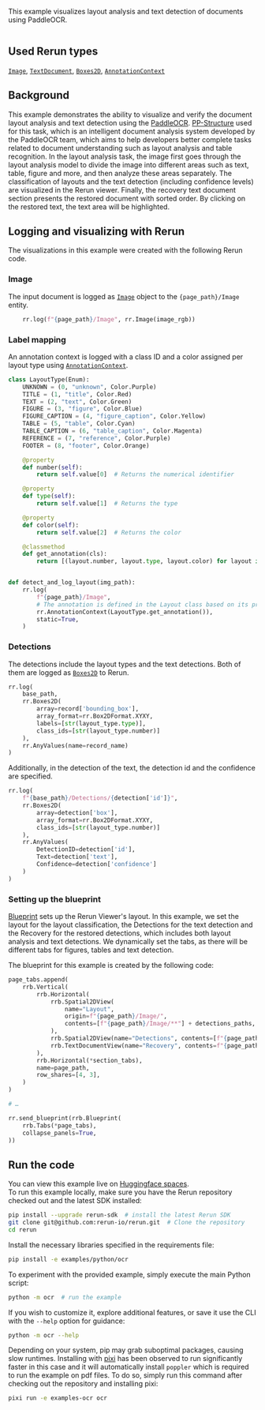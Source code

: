 <!--[metadata]
title = "PaddleOCR"
tags = ["Text", "OCR", "2D", "Blueprint"]
thumbnail = "https://static.rerun.io/ocr1/54b3a9d0706fd4a3a3dcbf878046ae34a7a6feec/480w.png"
thumbnail_dimensions = [480, 259]
# Channel = "main" # uncomment if this example can be run fast an easily
-->

This example visualizes layout analysis and text detection of documents using PaddleOCR.

<picture>
  <img src="https://static.rerun.io/ocr1/54b3a9d0706fd4a3a3dcbf878046ae34a7a6feec/full.png" alt="">
  <source media="(max-width: 480px)" srcset="https://static.rerun.io/ocr1/54b3a9d0706fd4a3a3dcbf878046ae34a7a6feec/480w.png">
  <source media="(max-width: 768px)" srcset="https://static.rerun.io/ocr1/54b3a9d0706fd4a3a3dcbf878046ae34a7a6feec/768w.png">
  <source media="(max-width: 1024px)" srcset="https://static.rerun.io/ocr1/54b3a9d0706fd4a3a3dcbf878046ae34a7a6feec/1024w.png">
  <source media="(max-width: 1200px)" srcset="https://static.rerun.io/ocr1/54b3a9d0706fd4a3a3dcbf878046ae34a7a6feec/1200w.png">
</picture>

## Used Rerun types

[`Image`](https://www.rerun.io/docs/reference/types/archetypes/image), [`TextDocument`](https://rerun.io/docs/reference/types/archetypes/text_document), [`Boxes2D`](https://rerun.io/docs/reference/types/archetypes/boxes2d), [`AnnotationContext`](https://rerun.io/docs/reference/types/archetypes/annotation_context)

## Background

This example demonstrates the ability to visualize and verify the document layout analysis and text detection using the [PaddleOCR](https://github.com/PaddlePaddle/PaddleOCR).
[PP-Structure](https://github.com/PaddlePaddle/PaddleOCR/tree/main/ppstructure) used for this task, which is an intelligent document analysis system developed by the PaddleOCR team, which aims to help developers better complete tasks related to document understanding such as layout analysis and table recognition.
In the layout analysis task, the image first goes through the layout analysis model to divide the image into different areas such as text, table, figure and more, and then analyze these areas separately.
The classification of layouts and the text detection (including confidence levels) are visualized in the Rerun viewer.
Finally, the recovery text document section presents the restored document with sorted order. By clicking on the restored text, the text area will be highlighted.

## Logging and visualizing with Rerun

The visualizations in this example were created with the following Rerun code.

### Image

The input document is logged as [`Image`](https://www.rerun.io/docs/reference/types/archetypes/image) object to the `{page_path}/Image` entity.

```python
    rr.log(f"{page_path}/Image", rr.Image(image_rgb))
```

### Label mapping

An annotation context is logged with a class ID and a color assigned per layout type using [`AnnotationContext`](https://rerun.io/docs/reference/types/archetypes/annotation_context).

```python
class LayoutType(Enum):
    UNKNOWN = (0, "unknown", Color.Purple)
    TITLE = (1, "title", Color.Red)
    TEXT = (2, "text", Color.Green)
    FIGURE = (3, "figure", Color.Blue)
    FIGURE_CAPTION = (4, "figure_caption", Color.Yellow)
    TABLE = (5, "table", Color.Cyan)
    TABLE_CAPTION = (6, "table_caption", Color.Magenta)
    REFERENCE = (7, "reference", Color.Purple)
    FOOTER = (8, "footer", Color.Orange)

    @property
    def number(self):
        return self.value[0]  # Returns the numerical identifier

    @property
    def type(self):
        return self.value[1]  # Returns the type

    @property
    def color(self):
        return self.value[2]  # Returns the color

    @classmethod
    def get_annotation(cls):
        return [(layout.number, layout.type, layout.color) for layout in cls]


def detect_and_log_layout(img_path):
    rr.log(
        f"{page_path}/Image",
        # The annotation is defined in the Layout class based on its properties
        rr.AnnotationContext(LayoutType.get_annotation()),
        static=True,
    )
```

### Detections

The detections include the layout types and the text detections. Both of them are logged as [`Boxes2D`](https://www.rerun.io/docs/reference/types/archetypes/boxes2d) to Rerun.

```python
rr.log(
    base_path,
    rr.Boxes2D(
        array=record['bounding_box'],
        array_format=rr.Box2DFormat.XYXY,
        labels=[str(layout_type.type)],
        class_ids=[str(layout_type.number)]
    ),
    rr.AnyValues(name=record_name)
)
```

Additionally, in the detection of the text, the detection id and the confidence are specified.

```python
rr.log(
    f"{base_path}/Detections/{detection['id']}",
    rr.Boxes2D(
        array=detection['box'],
        array_format=rr.Box2DFormat.XYXY,
        class_ids=[str(layout_type.number)]
    ),
    rr.AnyValues(
        DetectionID=detection['id'],
        Text=detection['text'],
        Confidence=detection['confidence']
    )
)
```

### Setting up the blueprint

[Blueprint](https://rerun.io/docs/concepts/blueprint) sets up the Rerun Viewer's layout. In this example, we set the layout for the layout classification, the Detections for the text detection and the Recovery for the restored detections, which includes both layout analysis and text detections.
We dynamically set the tabs, as there will be different tabs for figures, tables and text detection.

The blueprint for this example is created by the following code:

```python
page_tabs.append(
    rrb.Vertical(
        rrb.Horizontal(
            rrb.Spatial2DView(
                name="Layout",
                origin=f"{page_path}/Image/",
                contents=[f"{page_path}/Image/**"] + detections_paths,
            ),
            rrb.Spatial2DView(name="Detections", contents=[f"{page_path}/Image/**"]),
            rrb.TextDocumentView(name="Recovery", contents=f"{page_path}/Recovery"),
        ),
        rrb.Horizontal(*section_tabs),
        name=page_path,
        row_shares=[4, 3],
    )
)

# …

rr.send_blueprint(rrb.Blueprint(
    rrb.Tabs(*page_tabs),
    collapse_panels=True,
))
```

## Run the code

You can view this example live on [Huggingface spaces](https://huggingface.co/spaces/rerun/OCR).\
To run this example locally, make sure you have the Rerun repository checked out and the latest SDK installed:

```bash
pip install --upgrade rerun-sdk  # install the latest Rerun SDK
git clone git@github.com:rerun-io/rerun.git  # Clone the repository
cd rerun
```

Install the necessary libraries specified in the requirements file:

```bash
pip install -e examples/python/ocr
```

To experiment with the provided example, simply execute the main Python script:

```bash
python -m ocr  # run the example
```

If you wish to customize it, explore additional features, or save it use the CLI with the `--help` option for guidance:

```bash
python -m ocr --help
```

Depending on your system, pip may grab suboptimal packages, causing slow runtimes.
Installing with [pixi](https://pixi.sh/) has been observed to run significantly faster in this case and it will automatically install `poppler` which is required to run the example on pdf files.
To do so, simply run this command after checking out the repository and installing pixi:

```bash
pixi run -e examples-ocr ocr
```
